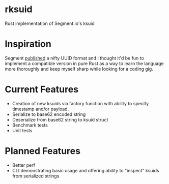 # rksuid
 Rust implementation of Segment.io's ksuid

# Inspiration
Segment [published](https://segment.com/blog/a-brief-history-of-the-uuid/) a nifty UUID format and I thought it'd be fun to implement a compatible version in pure Rust as a way to
learn the language more thoroughly and keep myself sharp while looking for a coding gig.

# Current Features
- Creation of new ksuids via factory function with ability to specify timestamp and/or payload.
- Serialize to base62 encoded string
- Deserialize from base62 string to ksuid struct
- Benchmark tests
- Unit tests

# Planned Features
- Better perf
- CLI demonstrating basic usage and offering ability to "inspect" ksuids from serialized strings
